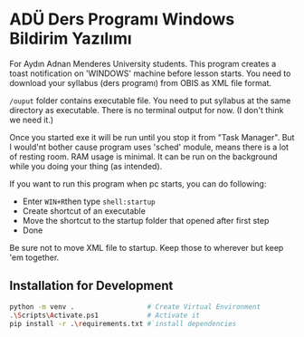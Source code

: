 # ADÜ Ders Programı Windows Bildirim Yazılımı

For Aydın Adnan Menderes University students. This program creates a toast notification on 'WINDOWS' machine before lesson starts. You need to download your syllabus (ders programı) from OBIS as XML file format. 

`/ouput` folder contains executable file. You need to put syllabus at the same directory as executable. There is no terminal output for now. (I don't think we need it.)

Once you started exe it will be run until you stop it from "Task Manager". But I would'nt bother cause program uses 'sched' module, means there is a lot of resting room. RAM usage is minimal. It can be run on the background while you doing your thing (as intended).

If you want to run this program when pc starts, you can do following:
* Enter `WIN+R`then type `shell:startup`
* Create shortcut of an executable
* Move the shortcut to the startup folder that opened after first step
* Done

Be sure not to move XML file to startup. Keep those to wherever but keep 'em together.

## Installation for Development
```bash
python -m venv .                  # Create Virtual Environment
.\Scripts\Activate.ps1            # Activate it
pip install -r .\requirements.txt #`install dependencies
```
